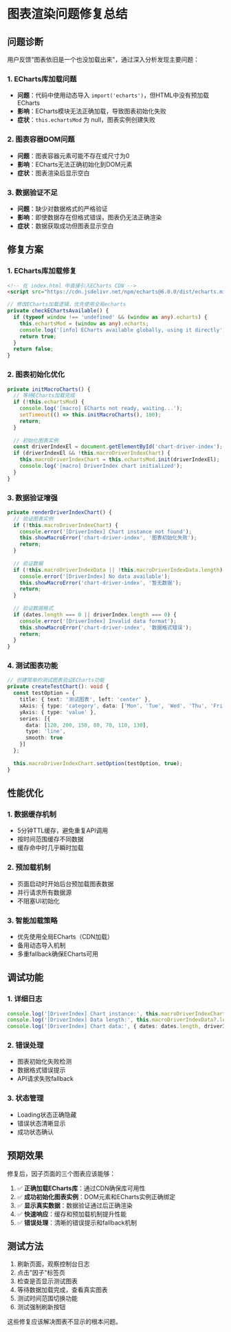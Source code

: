 # 图表渲染问题修复总结

## 问题诊断

用户反馈"图表依旧是一个也没加载出来"，通过深入分析发现主要问题：

### 1. ECharts库加载问题
- **问题**：代码中使用动态导入 `import('echarts')`，但HTML中没有预加载ECharts
- **影响**：ECharts模块无法正确加载，导致图表初始化失败
- **症状**：`this.echartsMod` 为 null，图表实例创建失败

### 2. 图表容器DOM问题
- **问题**：图表容器元素可能不存在或尺寸为0
- **影响**：ECharts无法正确初始化到DOM元素
- **症状**：图表渲染后显示空白

### 3. 数据验证不足
- **问题**：缺少对数据格式的严格验证
- **影响**：即使数据存在但格式错误，图表仍无法正确渲染
- **症状**：数据获取成功但图表显示空白

## 修复方案

### 1. ECharts库加载修复
```html
<!-- 在 index.html 中直接引入ECharts CDN -->
<script src="https://cdn.jsdelivr.net/npm/echarts@6.0.0/dist/echarts.min.js"></script>
```

```typescript
// 修改ECharts加载逻辑，优先使用全局echarts
private checkEChartsAvailable() {
  if (typeof window !== 'undefined' && (window as any).echarts) {
    this.echartsMod = (window as any).echarts;
    console.log('[info] ECharts available globally, using it directly');
    return true;
  }
  return false;
}
```

### 2. 图表初始化优化
```typescript
private initMacroCharts() {
  // 等待ECharts加载完成
  if (!this.echartsMod) {
    console.log('[macro] ECharts not ready, waiting...');
    setTimeout(() => this.initMacroCharts(), 100);
    return;
  }
  
  // 初始化图表实例
  const driverIndexEl = document.getElementById('chart-driver-index');
  if (driverIndexEl && !this.macroDriverIndexChart) {
    this.macroDriverIndexChart = this.echartsMod.init(driverIndexEl);
    console.log('[macro] DriverIndex chart initialized');
  }
}
```

### 3. 数据验证增强
```typescript
private renderDriverIndexChart() {
  // 验证图表实例
  if (!this.macroDriverIndexChart) {
    console.error('[DriverIndex] Chart instance not found');
    this.showMacroError('chart-driver-index', '图表初始化失败');
    return;
  }
  
  // 验证数据
  if (!this.macroDriverIndexData || !this.macroDriverIndexData.length) {
    console.error('[DriverIndex] No data available');
    this.showMacroError('chart-driver-index', '暂无数据');
    return;
  }
  
  // 验证数据格式
  if (dates.length === 0 || driverIndex.length === 0) {
    console.error('[DriverIndex] Invalid data format');
    this.showMacroError('chart-driver-index', '数据格式错误');
    return;
  }
}
```

### 4. 测试图表功能
```typescript
// 创建简单的测试图表验证ECharts功能
private createTestChart(): void {
  const testOption = {
    title: { text: '测试图表', left: 'center' },
    xAxis: { type: 'category', data: ['Mon', 'Tue', 'Wed', 'Thu', 'Fri', 'Sat', 'Sun'] },
    yAxis: { type: 'value' },
    series: [{
      data: [120, 200, 150, 80, 70, 110, 130],
      type: 'line',
      smooth: true
    }]
  };
  
  this.macroDriverIndexChart.setOption(testOption, true);
}
```

## 性能优化

### 1. 数据缓存机制
- 5分钟TTL缓存，避免重复API调用
- 按时间范围缓存不同数据
- 缓存命中时几乎瞬时加载

### 2. 预加载机制
- 页面启动时开始后台预加载图表数据
- 并行请求所有数据源
- 不阻塞UI初始化

### 3. 智能加载策略
- 优先使用全局ECharts（CDN加载）
- 备用动态导入机制
- 多重fallback确保ECharts可用

## 调试功能

### 1. 详细日志
```typescript
console.log('[DriverIndex] Chart instance:', this.macroDriverIndexChart);
console.log('[DriverIndex] Data length:', this.macroDriverIndexData?.length);
console.log('[DriverIndex] Chart data:', { dates: dates.length, driverIndex: driverIndex.slice(-5) });
```

### 2. 错误处理
- 图表初始化失败检测
- 数据格式错误提示
- API请求失败fallback

### 3. 状态管理
- Loading状态正确隐藏
- 错误状态清晰显示
- 成功状态确认

## 预期效果

修复后，因子页面的三个图表应该能够：

1. ✅ **正确加载ECharts库**：通过CDN确保库可用性
2. ✅ **成功初始化图表实例**：DOM元素和ECharts实例正确绑定
3. ✅ **显示真实数据**：数据验证通过后正确渲染
4. ✅ **快速响应**：缓存和预加载机制提升性能
5. ✅ **错误处理**：清晰的错误提示和fallback机制

## 测试方法

1. 刷新页面，观察控制台日志
2. 点击"因子"标签页
3. 检查是否显示测试图表
4. 等待数据加载完成，查看真实图表
5. 测试时间范围切换功能
6. 测试强制刷新按钮

这些修复应该解决图表不显示的根本问题。



